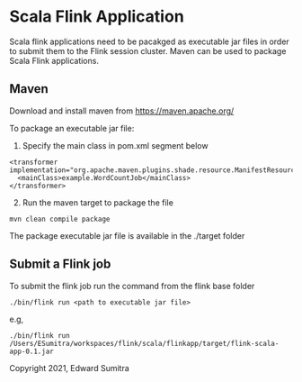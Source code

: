 # Scala Flink Application
Scala flink applications need to be pacakged as executable jar files in order to submit them to the Flink session cluster. Maven can be used to package Scala Flink applications.

## Maven
Download and install maven from https://maven.apache.org/

To package an executable jar file:
1. Specify the main class in pom.xml segment below
```
<transformer implementation="org.apache.maven.plugins.shade.resource.ManifestResourceTransformer">
  <mainClass>example.WordCountJob</mainClass>
</transformer>
```
2. Run the maven target to package the file
```
mvn clean compile package
```
The package executable jar file is available in the ./target folder

## Submit a Flink job
To submit the flink job run the command from the flink base folder

```
./bin/flink run <path to executable jar file>
```
e.g,
```
./bin/flink run /Users/ESumitra/workspaces/flink/scala/flinkapp/target/flink-scala-app-0.1.jar
```

Copyright 2021, Edward Sumitra
